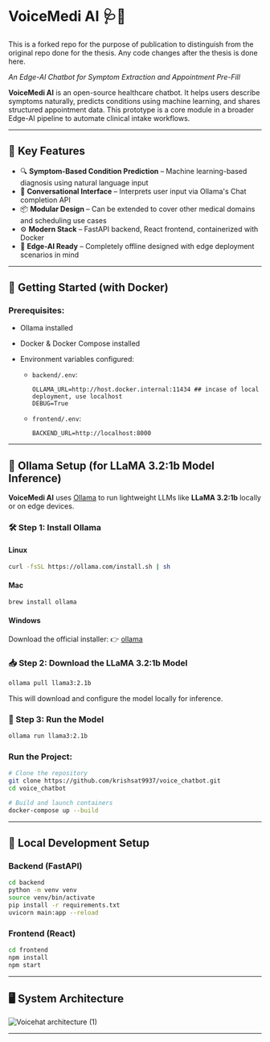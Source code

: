 # VoiceMedi AI 🩺🤖  
This is a forked repo for the purpose of publication to distinguish from the original repo done for the thesis. 
Any code changes after the thesis is done here.

*An Edge-AI Chatbot for Symptom Extraction and Appointment Pre-Fill*  

**VoiceMedi AI** is an open-source healthcare chatbot. It helps users describe symptoms naturally, predicts conditions using machine learning, and shares structured appointment data. This prototype is a core module in a broader Edge-AI pipeline to automate clinical intake workflows.

---

## 🧠 Key Features

- 🔍 **Symptom-Based Condition Prediction** – Machine learning-based diagnosis using natural language input  
- 💬 **Conversational Interface** – Interprets user input via Ollama's Chat completion API  
- 📦 **Modular Design** – Can be extended to cover other medical domains and scheduling use cases  
- ⚙️ **Modern Stack** – FastAPI backend, React frontend, containerized with Docker  
- 🧩 **Edge-AI Ready** – Completely offline designed with edge deployment scenarios in mind  

---

## 🚀 Getting Started (with Docker)

### Prerequisites:
- Ollama installed
- Docker & Docker Compose installed  
- Environment variables configured:

  - `backend/.env`:  
    ```
    OLLAMA_URL=http://host.docker.internal:11434 ## incase of local deployment, use localhost
    DEBUG=True  
    ```

  - `frontend/.env`:  
    ```
    BACKEND_URL=http://localhost:8000  
    ```
---

## 🦙 Ollama Setup (for LLaMA 3.2:1b Model Inference)

**VoiceMedi AI** uses [Ollama](https://ollama.com/) to run lightweight LLMs like **LLaMA 3.2:1b** locally or on edge devices.

### 🛠️ Step 1: Install Ollama

#### Linux
```bash
curl -fsSL https://ollama.com/install.sh | sh
```
#### Mac
```bash
brew install ollama
```
#### Windows
Download the official installer:
👉 [ollama](https://ollama.com/download/windows)

### 📥 Step 2: Download the LLaMA 3.2:1b Model
```bash
ollama pull llama3:2.1b
```
This will download and configure the model locally for inference.

### 🚀 Step 3: Run the Model
```bash
ollama run llama3:2.1b
```

### Run the Project:
```bash
# Clone the repository
git clone https://github.com/krishsat9937/voice_chatbot.git
cd voice_chatbot

# Build and launch containers
docker-compose up --build
```

---

## 🧪 Local Development Setup

### Backend (FastAPI)
```bash
cd backend
python -m venv venv
source venv/bin/activate
pip install -r requirements.txt
uvicorn main:app --reload
```

### Frontend (React)
```bash
cd frontend
npm install
npm start
```

---

## 🖥️ System Architecture  
![Voicehat architecture (1)](https://github.com/user-attachments/assets/656b355b-d243-425d-be91-0c86d5a4e6f7)


---
